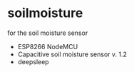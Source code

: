 # soilmoisture
for the soil moisture sensor
- ESP8266 NodeMCU 
- Capacitive soil moisture sensor v. 1.2
- deepsleep

  
